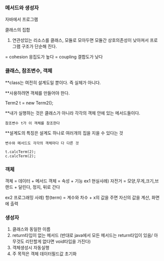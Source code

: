 ### 메서드와 생성자

자바에서 프로그램

클래스의 집합

1. 연관성있는 리소스를 클래스, 모듈로 모아두면 모듈간 상호의존성이 낮아져서 프로그램 구조가 단순해 진다.

 = cohesion 응집도가 높다
 = coupling 결합도가 낮다 

### 클래스, 참조변수, 객체
**class는 여전히 설계도일 뿐이다. 즉 실체가 아니다.

**사용하려면 객체를 만들어야 한다.

Term2 t = new Term2();

**내가 실행하는 것은 클래스가 아니라 각각의 객체 안에 있는 메서드들이다.

    참조변수 t가 이 객체를 참조한다

**설계도의 특징은 설계도 하나로 여러개의 집을 지을 수 있다는 것

    변수와 메서드도 각각의 객체마다 다 다른 것

    t.calcTerm(2);
    c.calcTerm(2);

### 객체

객체 = 데이터 + 메서드
객체 = 속성 + 기능
ex1 현실사례) 
자전거 = 모양,무게,크기,브랜드 + 달린다, 정지, 뒤로 간다

ex2 프로그래밍 사례)
항(term) = 계수와 차수 + x의 값을 주면 자신의 값을 계산, 화면에 출력


### 생성자
1. 클래스와 동일한 이름
2. return타입이 없는 메서드   (반대로 java에서 모든 메서드는 return타입이 있음/ 아무것도 리턴할게 없다면 void타입을 가진다)
3. 객체생성시 자동실행
4. 주 목적은 객체 데이터필드값 초기화


